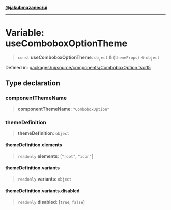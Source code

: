 [**@jakubmazanec/ui**](../README.md)

---

# Variable: useComboboxOptionTheme

> `const` **useComboboxOptionTheme**: `object` & (`themeProps`) => `object`

Defined in:
[packages/ui/source/components/ComboboxOption.tsx:15](https://github.com/jakubmazanec/tools/blob/026d472564678641afd0039e9c07d936f221ca46/packages/ui/source/components/ComboboxOption.tsx#L15)

## Type declaration

### componentThemeName

> **componentThemeName**: `"ComboboxOption"`

### themeDefinition

> **themeDefinition**: `object`

#### themeDefinition.elements

> `readonly` **elements**: \[`"root"`, `"icon"`\]

#### themeDefinition.variants

> `readonly` **variants**: `object`

#### themeDefinition.variants.disabled

> `readonly` **disabled**: \[`true`, `false`\]

